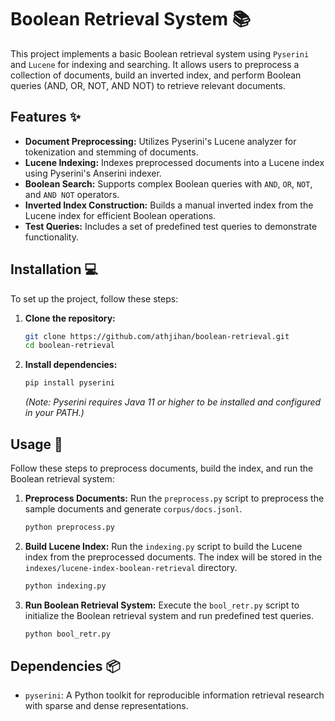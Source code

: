 # Boolean Retrieval System 📚

This project implements a basic Boolean retrieval system using `Pyserini` and `Lucene` for indexing and searching. It allows users to preprocess a collection of documents, build an inverted index, and perform Boolean queries (AND, OR, NOT, AND NOT) to retrieve relevant documents.

## Features ✨

*   **Document Preprocessing:** Utilizes Pyserini's Lucene analyzer for tokenization and stemming of documents.
*   **Lucene Indexing:** Indexes preprocessed documents into a Lucene index using Pyserini's Anserini indexer.
*   **Boolean Search:** Supports complex Boolean queries with `AND`, `OR`, `NOT`, and `AND NOT` operators.
*   **Inverted Index Construction:** Builds a manual inverted index from the Lucene index for efficient Boolean operations.
*   **Test Queries:** Includes a set of predefined test queries to demonstrate functionality.

## Installation 💻

To set up the project, follow these steps:

1.  **Clone the repository:**
    ```bash
    git clone https://github.com/athjihan/boolean-retrieval.git
    cd boolean-retrieval
    ```

2.  **Install dependencies:**
    ```bash
    pip install pyserini
    ```
    *(Note: Pyserini requires Java 11 or higher to be installed and configured in your PATH.)*

## Usage 🚀

Follow these steps to preprocess documents, build the index, and run the Boolean retrieval system:

1.  **Preprocess Documents:**
    Run the `preprocess.py` script to preprocess the sample documents and generate `corpus/docs.jsonl`.
    ```bash
    python preprocess.py
    ```

2.  **Build Lucene Index:**
    Run the `indexing.py` script to build the Lucene index from the preprocessed documents. The index will be stored in the `indexes/lucene-index-boolean-retrieval` directory.
    ```bash
    python indexing.py
    ```

3.  **Run Boolean Retrieval System:**
    Execute the `bool_retr.py` script to initialize the Boolean retrieval system and run predefined test queries.
    ```bash
    python bool_retr.py
    ```

## Dependencies 📦

*   `pyserini`: A Python toolkit for reproducible information retrieval research with sparse and dense representations.
